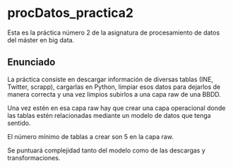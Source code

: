 # procDatos_practica2
Esta es la práctica número 2 de la asignatura de procesamiento de datos del máster en big data.

## Enunciado
La práctica consiste en descargar información de diversas tablas (INE, Twitter, scrapp), cargarlas en Python, limpiar esos datos para dejarlos de manera correcta y una vez limpios subirlos a una capa raw de una BBDD.

Una vez estén en esa capa raw hay que crear una capa operacional donde las tablas estén relacionadas mediante un modelo de datos que tenga sentido.

El número mínimo de tablas a crear son 5 en la capa raw.

Se puntuará complejidad tanto del modelo como de las descargas y transformaciones.

